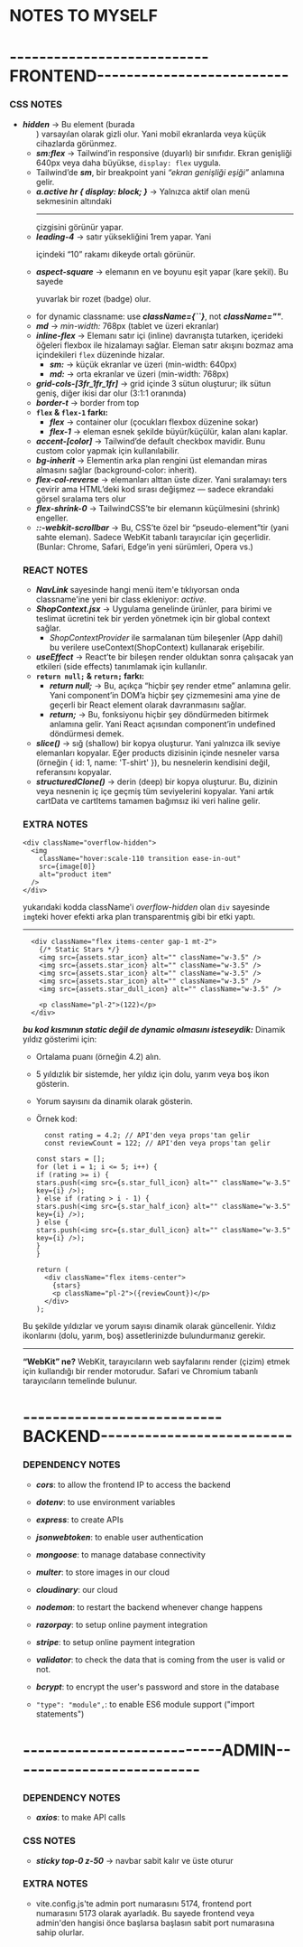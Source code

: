 # NOTES TO MYSELF

# ---------------------------FRONTEND--------------------------

### CSS NOTES

- **_hidden_** → Bu element (burada <ul>) varsayılan olarak gizli olur. Yani mobil ekranlarda veya küçük cihazlarda görünmez.
- **_sm:flex_** → Tailwind’in responsive (duyarlı) bir sınıfıdır. Ekran genişliği 640px veya daha büyükse, `display: flex` uygula.
- Tailwind’de **_sm_**, bir breakpoint yani _“ekran genişliği eşiği”_ anlamına gelir.
- **_a.active hr { display: block; }_** → Yalnızca aktif olan menü sekmesinin altındaki <hr> çizgisini görünür yapar.
- **_leading-4_** → satır yüksekliğini 1rem yapar. Yani <p> içindeki “10” rakamı dikeyde ortalı görünür.
- **_aspect-square_** → elemanın en ve boyunu eşit yapar (kare şekil). Bu sayede <p> yuvarlak bir rozet (badge) olur.
- for dynamic classname: use **_className={``}_**, not **_className=""_**.
- **_md_** → _min-width:_ 768px (tablet ve üzeri ekranlar)
- **_inline-flex_** → Elemanı satır içi (inline) davranışta tutarken, içerideki öğeleri flexbox ile hizalamayı sağlar. Eleman satır akışını bozmaz ama içindekileri `flex` düzeninde hizalar.
  - **_sm:_** → küçük ekranlar ve üzeri (min-width: 640px)
  - **_md:_** → orta ekranlar ve üzeri (min-width: 768px)
- **_grid-cols-[3fr_1fr_1fr]_** → grid içinde 3 sütun oluşturur; ilk sütun geniş, diğer ikisi dar olur (3:1:1 oranında)
- **_border-t_** → border from top
- **`flex` & `flex-1` farkı:**
  - **_flex_** → container olur (çocukları flexbox düzenine sokar)
  - **_flex-1_** → eleman esnek şekilde büyür/küçülür, kalan alanı kaplar.
- **_accent-[color]_** → Tailwind’de default checkbox mavidir. Bunu custom color yapmak için kullanılabilir.
- **_bg-inherit_** → Elementin arka plan rengini üst elemandan miras almasını sağlar (background-color: inherit).
- **_flex-col-reverse_** → elemanları alttan üste dizer. Yani sıralamayı ters çevirir ama HTML’deki kod sırası değişmez — sadece ekrandaki görsel sıralama ters olur
- **_flex-shrink-0_** → TailwindCSS’te bir elemanın küçülmesini (shrink) engeller.
- **_::-webkit-scrollbar_** → Bu, CSS’te özel bir “pseudo-element”tir (yani sahte eleman). Sadece WebKit tabanlı tarayıcılar için geçerlidir.(Bunlar: Chrome, Safari, Edge’in yeni sürümleri, Opera vs.)

### REACT NOTES

- **_NavLink_** sayesinde hangi menü item'e tıklıyorsan onda classname'ine yeni bir class ekleniyor: _active_.
- **_ShopContext.jsx_** → Uygulama genelinde ürünler, para birimi ve teslimat ücretini tek bir yerden yönetmek için bir global context sağlar.
  - _ShopContextProvider_ ile sarmalanan tüm bileşenler (App dahil) bu verilere useContext(ShopContext) kullanarak erişebilir.
- **_useEffect_** → React’te bir bileşen render olduktan sonra çalışacak yan etkileri (side effects) tanımlamak için kullanılır.
- **`return null;` & `return;` farkı:**
  - **_return null;_** → Bu, açıkça “hiçbir şey render etme” anlamına gelir.
    Yani component’in DOM’a hiçbir şey çizmemesini ama yine de geçerli bir React element olarak davranmasını sağlar.
  - **_return;_** → Bu, fonksiyonu hiçbir şey döndürmeden bitirmek anlamına gelir.
    Yani React açısından component’in undefined döndürmesi demek.
- **_slice()_** → sığ (shallow) bir kopya oluşturur. Yani yalnızca ilk seviye elemanları kopyalar.
  Eğer products dizisinin içinde nesneler varsa (örneğin { id: 1, name: 'T-shirt' }), bu nesnelerin kendisini değil, referansını kopyalar.
- **_structuredClone()_** → derin (deep) bir kopya oluşturur. Bu, dizinin veya nesnenin iç içe geçmiş tüm seviyelerini kopyalar.
  Yani artık cartData ve cartItems tamamen bağımsız iki veri haline gelir.

### EXTRA NOTES

```
<div className="overflow-hidden">
  <img
    className="hover:scale-110 transition ease-in-out"
    src={image[0]}
    alt="product item"
  />
</div>
```

yukarıdaki kodda className'i _overflow-hidden_ olan `div` sayesinde `img`teki hover efekti arka plan transparentmiş gibi bir etki yaptı.

---

```
  <div className="flex items-center gap-1 mt-2">
    {/* Static Stars */}
    <img src={assets.star_icon} alt="" className="w-3.5" />
    <img src={assets.star_icon} alt="" className="w-3.5" />
    <img src={assets.star_icon} alt="" className="w-3.5" />
    <img src={assets.star_icon} alt="" className="w-3.5" />
    <img src={assets.star_dull_icon} alt="" className="w-3.5" />

    <p className="pl-2">(122)</p>
  </div>
```

**_bu kod kısmının static değil de dynamic olmasını isteseydik:_**
Dinamik yıldız gösterimi için:

- Ortalama puanı (örneğin 4.2) alın.
- 5 yıldızlık bir sistemde, her yıldız için dolu, yarım veya boş ikon gösterin.
- Yorum sayısını da dinamik olarak gösterin.
- Örnek kod:

  ```
    const rating = 4.2; // API'den veya props'tan gelir
    const reviewCount = 122; // API'den veya props'tan gelir

  const stars = [];
  for (let i = 1; i <= 5; i++) {
  if (rating >= i) {
  stars.push(<img src={s.star_full_icon} alt="" className="w-3.5" key={i} />);
  } else if (rating > i - 1) {
  stars.push(<img src={s.star_half_icon} alt="" className="w-3.5" key={i} />);
  } else {
  stars.push(<img src={s.star_dull_icon} alt="" className="w-3.5" key={i} />);
  }
  }

  return (
    <div className="flex items-center">
      {stars}
      <p className="pl-2">({reviewCount})</p>
    </div>
  );
  ```

Bu şekilde yıldızlar ve yorum sayısı dinamik olarak güncellenir. Yıldız ikonlarını (dolu, yarım, boş) assetlerinizde bulundurmanız gerekir.

---

**“WebKit” ne?**
WebKit, tarayıcıların web sayfalarını render (çizim) etmek için kullandığı bir render motorudur.
Safari ve Chromium tabanlı tarayıcıların temelinde bulunur.

# ---------------------------BACKEND--------------------------

### DEPENDENCY NOTES

- **_cors_**: to allow the frontend IP to access the backend
- **_dotenv_**: to use environment variables
- **_express_**: to create APIs
- **_jsonwebtoken_**: to enable user authentication
- **_mongoose_**: to manage database connectivity
- **_multer_**: to store images in our cloud
- **_cloudinary_**: our cloud
- **_nodemon_**: to restart the backend whenever change happens
- **_razorpay_**: to setup online payment integration
- **_stripe_**: to setup online payment integration
- **_validator_**: to check the data that is coming from the user is valid or not.
- **_bcrypt_**: to encrypt the user's password and store in the database

- `"type": "module",`: to enable ES6 module support ("import statements")

# ---------------------------ADMIN--------------------------

### DEPENDENCY NOTES

- **_axios_**: to make API calls

### CSS NOTES

- **_sticky top-0 z-50_** → navbar sabit kalır ve üste oturur

### EXTRA NOTES

- vite.config.js'te admin port numarasını 5174, frontend port numarasını 5173 olarak ayarladık. Bu sayede frontend veya admin'den hangisi önce başlarsa başlasın sabit port numarasına sahip olurlar.
